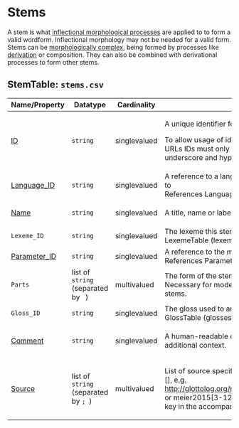 # Stems
A stem is what [inflectional morphological processes](../inflections) are applied to to form a valid wordform.
Inflectional morphology may not be needed for a valid form.
Stems can be [morphologically complex](../stemparts), being formed by processes like [derivation](../derivations) or composition.
They can also be combined with derivational processes to form other stems.

## StemTable: `stems.csv`

Name/Property | Datatype | Cardinality | Description
 --- | --- | --- | --- 
[ID](http://cldf.clld.org/v1.0/terms.rdf#id) | `string` | singlevalued | <div> <p>A unique identifier for a row in a table.</p> <p> To allow usage of identifiers as path components of URLs IDs must only contain alphanumeric characters, underscore and hyphen. </p> </div> 
[Language_ID](http://cldf.clld.org/v1.0/terms.rdf#languageReference) | `string` | singlevalued | A reference to a language (or variety) the stem belongs to<br>References LanguageTable
[Name](http://cldf.clld.org/v1.0/terms.rdf#name) | `string` | singlevalued | <div> <p>A title, name or label for an entity.</p> </div> 
`Lexeme_ID` | `string` | singlevalued | The lexeme this stem belongs to. References LexemeTable (lexemes.csv)
[Parameter_ID](http://cldf.clld.org/v1.0/terms.rdf#parameterReference) | `string` | singlevalued | A reference to the meaning denoted by the stem<br>References ParameterTable
`Parts` | list of `string` (separated by ` `) | multivalued | The form of the stem, segmented into morphs. Necessary for modeling morphologically complex stems.
`Gloss_ID` | `string` | singlevalued | The gloss used to annotate this stem. References GlossTable (glosses.csv)
[Comment](http://cldf.clld.org/v1.0/terms.rdf#comment) | `string` | singlevalued | <div> <p> A human-readable comment on a resource, providing additional context. </p> </div> 
[Source](http://cldf.clld.org/v1.0/terms.rdf#source) | list of `string` (separated by `; `) | multivalued | <div> <p>List of source specifications, of the form &lt;source_ID&gt;[], e.g. http://glottolog.org/resource/reference/id/318814[34], or meier2015[3-12] where meier2015 is a citation key in the accompanying BibTeX file.</p> </div> 